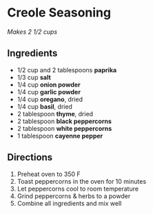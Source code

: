 # Creole Seasoning

*Makes 2 1/2 cups*

## Ingredients

* 1/2 cup and 2 tablespoons **paprika**
* 1/3 cup **salt**
* 1/4 cup **onion powder**
* 1/4 cup **garlic powder**
* 1/4 cup **oregano**, dried
* 1/4 cup **basil**, dried
* 2 tablespoon **thyme**, dried
* 2 tablespoon **black peppercorns**
* 2 tablespoon **white peppercorns**
* 1 tablespoon **cayenne pepper**

## Directions

1. Preheat oven to 350 F
1. Toast peppercorns in the oven for 10 minutes
1. Let peppercorns cool to room temperature
1. Grind peppercorns & herbs to a powder
1. Combine all ingredients and mix well
